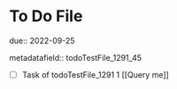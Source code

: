 # To Do File

due:: 2022-09-25

metadatafield:: todoTestFile_1291_45

- [ ] Task of todoTestFile_1291 1 [[Query me]]
